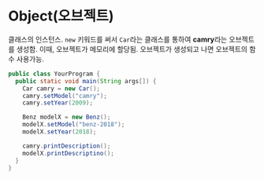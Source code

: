 # Object(오브젝트)

클래스의 인스턴스. `new` 키워드를 써서 `Car`라는 클래스를 통하여 **camry**라는 오브젝트를 생성함. 이때, 오브젝트가 메모리에 할당됨. 오브젝트가 생성되고 나면 오브젝트의 함수 사용가능.

```java
public class YourProgram {
  public static void main(String args[]) {
    Car camry = new Car();
    camry.setModel("camry");
    camry.setYear(2009);

    Benz modelX = new Benz();
    modelX.setModel("benz-2018");
    modelX.setYear(2018);

    camry.printDescription();
    modelX.printDescriptino();
  }
}
```